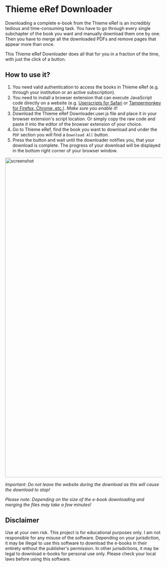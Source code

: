# Thieme eRef Downloader

Downloading a complete e-book from the Thieme eRef is an incredibly tedious and time-consuming task. You have to go through every single subchapter of the book you want and manually download them one by one. Then you have to merge all the downloaded PDFs and remove pages that appear more than once.

This Thieme eRef Downloader does all that for you in a fraction of the time, with just the click of a button. 

## How to use it?
1. You need valid authentication to access the books in Thieme eRef (e.g. through your institution or an active subscription).
2. You need to install a browser extension that can execute JavaScript code directly on a website (e.g. [Userscripts for Safari](https://github.com/quoid/userscripts) or [Tampermonkey for Firefox, Chrome, etc.](https://www.tampermonkey.net/index.php?locale=en)). *Make sure you enable it!*
3. Download the Thieme eRef Downloader.user.js file and place it in your browser extension's script location. Or simply copy the raw code and paste it into the editor of the browser extension of your choice.
4. Go to Thieme eRef, find the book you want to download and under the `PDF` section you will find a `Download All` button.
5. Press the button and wait until the downloader notifies you, that your download is complete. The progress of your download will be displayed in the bottom right corner of your browser window.

<img width="1025" alt="screenshot" src="https://github.com/user-attachments/assets/09436035-aca4-468c-a58d-0ce68450adad">


*Important: Do not leave the website during the download as this will cause the download to stop!*

*Please note: Depending on the size of the e-book downloading and merging the files may take a few minutes!*

## Disclaimer
Use at your own risk. This project is for educational purposes only. I am not responsible for any misuse of the software. Depending on your jurisdiction, it may be illegal to use this software to download the e-books in their entirety without the publisher's permission. In other jurisdictions, it may be legal to download e-books for personal use only. Please check your local laws before using this software.
